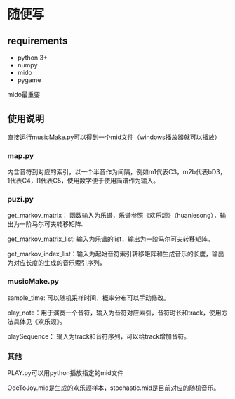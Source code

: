 # 随便写

## requirements
* python 3+
* numpy
* mido
* pygame

mido最重要


## 使用说明
直接运行musicMake.py可以得到一个mid文件（windows播放器就可以播放）

### map.py
内含音符到对应的索引，以一个半音作为间隔，例如m1代表C3，m2b代表bD3，1代表C4，l1代表C5，使用数字便于使用简谱作为输入。

### puzi.py
get_markov_matrix： 函数输入为乐谱，乐谱参照《欢乐颂》（huanlesong），输出为一阶马尔可夫转移矩阵.

get_markov_matrix_list: 输入为乐谱的list，输出为一阶马尔可夫转移矩阵。

get_markov_index_list：输入为起始音符索引转移矩阵和生成音乐的长度，输出为对应长度的生成的音乐索引序列，

### musicMake.py
sample_time: 可以随机采样时间，概率分布可以手动修改。

play_note：用于演奏一个音符，输入为音符对应索引，音符时长和track，使用方法具体见《欢乐颂》。

playSequence： 输入为track和音符序列，可以给track增加音符。

### 其他
PLAY.py可以用python播放指定的mid文件

OdeToJoy.mid是生成的欢乐颂样本，stochastic.mid是目前对应的随机音乐。




